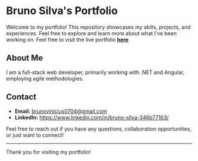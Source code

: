# Bruno Silva's Portfolio

Welcome to my portfolio! This repository showcases my skills, projects, and experiences. Feel free to explore and learn more about what I've been working on.
Feel free to visit the live portfolio [**here**](https://brunovbsilva.github.io/portfolio/)

## About Me

I am a full-stack web developer, primarily working with .NET and Angular, employing agile methodologies.

## Contact

- **Email:** brunovinicius0704@gmail.com
- **LinkedIn:** https://www.linkedin.com/in/bruno-silva-346b77163/

Feel free to reach out if you have any questions, collaboration opportunities, or just want to connect!

---

Thank you for visiting my portfolio!
